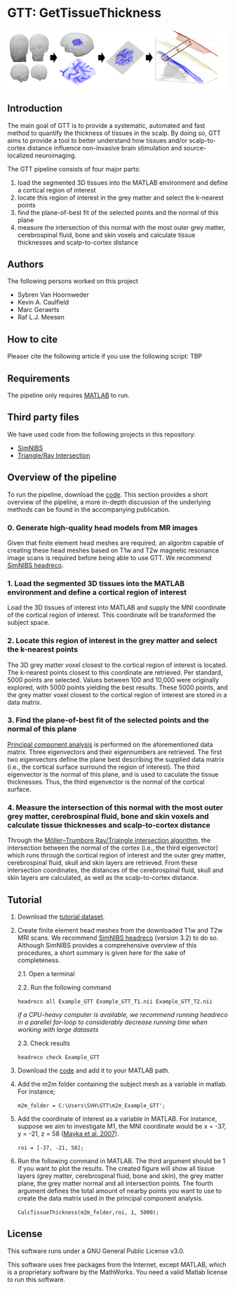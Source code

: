# GTT: GetTissueThickness

![GetTissueThickness Frontpage](/Documents/Figures/GTT_banner.png)

## Introduction
The main goal of GTT is to provide a systematic, automated and fast method to quantify the thickness of tissues in the scalp. By doing so, GTT aims to provide a tool to better understand how tissues and/or scalp-to-cortex distance influence non-invasive brain stimulation and source-localized neuroimaging. 

The GTT pipeline consists of four major parts:
1) load the segmented 3D tissues into the MATLAB environment and define a cortical region of interest
2) locate this region of interest in the grey matter and select the k-nearest points
3) find the plane-of-best fit of the selected points and the normal of this plane
4) measure the intersection of this normal with the most outer grey matter, cerebrospinal fluid, bone and skin voxels and calculate tissue thicknesses and scalp-to-cortex distance

## Authors
The following persons worked on this project
* Sybren Van Hoornweder
* Kevin A. Caulfield
* Marc Geraerts
* Raf L.J. Meesen

## How to cite
Pleaser cite the following article if you use the following script: TBP

## Requirements
The pipeline only requires [MATLAB](https://www.mathworks.com/products/matlab.html) to run. 

## Third party files
We have used code from the following projects in this repository:
* [SimNIBS](https://simnibs.github.io/simnibs/build/html/index.html)
* [Triangle/Ray Intersection](https://nl.mathworks.com/matlabcentral/fileexchange/33073-triangle-ray-intersection)

## Overview of the pipeline
To run the pipeline, download the [code](/Code). This section provides a short overview of the pipeline, a more in-depth discussion of the underlying methods can be found in the accompanying publication. 

### 0. Generate high-quality head models from MR images
Given that finite element head meshes are required, an algoritm capable of creating these head meshes based on T1w and T2w magnetic resonance image scans is required before being able to use GTT. We recommend [SimNIBS headreco](https://simnibs.github.io/simnibs/build/html/documentation/command_line/headreco.html).

### 1. Load the segmented 3D tissues into the MATLAB environment and define a cortical region of interest
Load the 3D tissues of interest into MATLAB and supply the MNI coordinate of the cortical region of interest. This coordinate will be transformed the subject space.

### 2. Locate this region of interest in the grey matter and select the k-nearest points
The 3D grey matter voxel closest to the cortical region of interest is located. The k-nearest points closest to this coordinate are retrieved. Per standard, 5000 points are selected. Values between 100 and 10,000 were originally explored, with 5000 points yielding the best results. These 5000 points, and the grey matter voxel closest to the cortical region of interest are stored in a data matrix. 

### 3. Find the plane-of-best fit of the selected points and the normal of this plane
[Principal component analysis](https://nl.mathworks.com/help/stats/pca.html) is performed on the aforementioned data matrix. Three eigenvectors and their eigennumbers are retrieved. The first two eigenvectors define the plane best describing the supplied data matrix (i.e., the cortical surface surround the region of interest). The third eigenvector is the normal of this plane, and is used to caculate the tissue thicknesses. Thus, the third eigenvector is the normal of the cortical surface. 

### 4. Measure the intersection of this normal with the most outer grey matter, cerebrospinal fluid, bone and skin voxels and calculate tissue thicknesses and scalp-to-cortex distance
Through the [Möller–Trumbore Ray/Triaingle intersection algorithm](https://nl.mathworks.com/matlabcentral/fileexchange/33073-triangle-ray-intersection), the intersection between the normal of the cortex (i.e., the third eigenvector) which runs through the cortical region of interest and the outer grey matter, cerebrospinal fluid, skull and skin layers are retrieved. From these intersection coordinates, the distances of the cerebrospinal fluid, skull and skin layers are calculated, as well as the scalp-to-cortex distance.


## Tutorial
1. Download the [tutorial dataset](https://github.com/SVH35/GetTissueThickness/tree/main/Documents/Tutorial%20Dataset). 

2. Create finite element head meshes from the downloaded T1w and T2w MRI scans. We recommend [SimNIBS headreco](https://simnibs.github.io/simnibs/build/html/documentation/command_line/headreco.html) (version 3.2) to do so. Although SimNIBS provides a comprehensive overview of this procedures, a short summary is given here for the sake of completeness.

    2.1. Open a terminal
    
    2.2. Run the following command
  
    `headreco all Example_GTT Example_GTT_T1.nii Example_GTT_T2.nii` 
  
    *if a CPU-heavy computer is available, we recommend running headreco in a parellel for-loop to considerably decrease running time when working with       large datasets*
  
    2.3. Check results
  
    `headreco check Example_GTT`

3. Download the [code](/Code) and add it to your MATLAB path.
4. Add the m2m folder containing the subject mesh as a variable in matlab. For instance;

   `m2m_folder = C:\Users\SVH\GTT\m2m_Example_GTT';`

5. Add the coordinate of interest as a variable in MATLAB. For instance, suppose we aim to investigate M1, the MNI coordinate would be x = -37, y = -21, z = 58 ([Mayka et al. 2007](https://doi.org/10.1016/j.neuroimage.2006.02.004)).

    `roi = [-37, -21, 58];`

6. Run the following command in MATLAB. The third argument should be 1 if you want to plot the results. The created figure will show all tissue layers (grey matter, cerebrospinal fluid, bone and skin), the grey matter plane, the grey matter normal and all intersection points. The fourth argument defines the total amount of nearby points you want to use to create the data matrix used in the principal component analysis. 

   `CalcTissueThickness(m2m_folder,roi, 1, 5000);`

## License
This software runs under a GNU General Public License v3.0.

This software uses free packages from the Internet, except MATLAB, which is a proprietary software by the MathWorks. You need a valid Matlab license to run this software.
